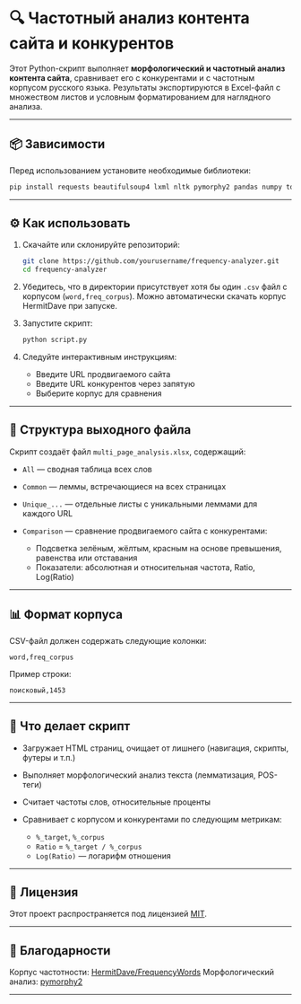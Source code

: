 
# 🔍 Частотный анализ контента сайта и конкурентов

Этот Python-скрипт выполняет **морфологический и частотный анализ контента сайта**, сравнивает его с конкурентами и с частотным корпусом русского языка. Результаты экспортируются в Excel-файл с множеством листов и условным форматированием для наглядного анализа.

---

## 📦 Зависимости

Перед использованием установите необходимые библиотеки:

```bash
pip install requests beautifulsoup4 lxml nltk pymorphy2 pandas numpy tqdm openpyxl xlsxwriter
````

---

## ⚙️ Как использовать

1. Скачайте или склонируйте репозиторий:

   ```bash
   git clone https://github.com/yourusername/frequency-analyzer.git
   cd frequency-analyzer
   ```

2. Убедитесь, что в директории присутствует хотя бы один `.csv` файл с корпусом (`word,freq_corpus`). Можно автоматически скачать корпус HermitDave при запуске.

3. Запустите скрипт:

   ```bash
   python script.py
   ```

4. Следуйте интерактивным инструкциям:

   * Введите URL продвигаемого сайта
   * Введите URL конкурентов через запятую
   * Выберите корпус для сравнения

---

## 📄 Структура выходного файла

Скрипт создаёт файл `multi_page_analysis.xlsx`, содержащий:

* `All` — сводная таблица всех слов
* `Common` — леммы, встречающиеся на всех страницах
* `Unique_...` — отдельные листы с уникальными леммами для каждого URL
* `Comparison` — сравнение продвигаемого сайта с конкурентами:

  * Подсветка зелёным, жёлтым, красным на основе превышения, равенства или отставания
  * Показатели: абсолютная и относительная частота, Ratio, Log(Ratio)

---

## 📊 Формат корпуса

CSV-файл должен содержать следующие колонки:

```
word,freq_corpus
```

Пример строки:

```
поисковый,1453
```

---

## 🧠 Что делает скрипт

* Загружает HTML страниц, очищает от лишнего (навигация, скрипты, футеры и т.п.)
* Выполняет морфологический анализ текста (лемматизация, POS-теги)
* Считает частоты слов, относительные проценты
* Сравнивает с корпусом и конкурентами по следующим метрикам:

  * `%_target`, `%_corpus`
  * `Ratio` = `%_target / %_corpus`
  * `Log(Ratio)` — логарифм отношения

---

## 📘 Лицензия

Этот проект распространяется под лицензией [MIT](LICENSE).

---

## 🤝 Благодарности

Корпус частотности: [HermitDave/FrequencyWords](https://github.com/hermitdave/FrequencyWords)
Морфологический анализ: [pymorphy2](https://github.com/kmike/pymorphy2)

---

```


